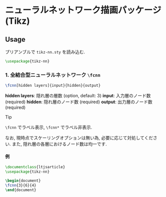 # ニューラルネットワーク描画パッケージ (Tikz)

## Usage

プリアンブルで `tikz-nn.sty` を読み込む.

```latex
\usepackage{tikz-nn}
```

### 1. 全結合型ニューラルネットワーク `\fcnn`

```latex
\fcnn[hidden layers]{input}{hidden}{output}
```

**hidden layers**: 隠れ層の層数 (option, default: 3)
**input**: 入力層のノード数 (required)
**hidden**: 隠れ層のノード数 (required)
**output**: 出力層のノード数 (required)

> [!TIP]
> `\fcnn` でラベル表示, `\fcnn*` でラベル非表示.

なお, 現時点でスケーリングオプションは無い為, 必要に応じて対処してください. また, 隠れ層の各層におけるノード数は均一です.

#### 例

```latex
\documentclass{ltjsarticle}
\usepackage{tikz-nn}

\begin{document}
\fcnn{3}{6}{4}
\end{document}
```